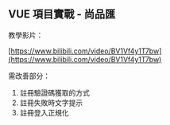 ## VUE 項目實戰 - 尚品匯

教學影片：

[https://www.bilibili.com/video/BV1Vf4y1T7bw](https://www.bilibili.com/video/BV1Vf4y1T7bw)

需改善部分：
1. 註冊驗證碼獲取的方式
2. 註冊失敗時文字提示
3. 註冊登入正規化